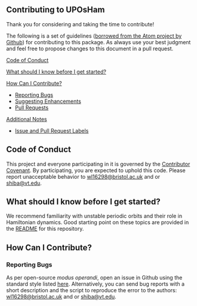 ## Contributing to UPOsHam

Thank you for considering and taking the time to contribute!

The following is a set of guidelines ([borrowed from the Atom project by Github](https://github.com/atom/atom/blob/master/CONTRIBUTING.md)) for contributing to this package. As always use your best judgment and feel free to propose changes to this document in a pull request.


[Code of Conduct](#code-of-conduct)

[What should I know before I get started?](#what-should-i-know-before-i-get-started)

[How Can I Contribute?](#how-can-i-contribute)
  * [Reporting Bugs](#reporting-bugs)
  * [Suggesting Enhancements](#suggesting-enhancements)
  * [Pull Requests](#pull-requests)

[Additional Notes](#additional-notes)
  * [Issue and Pull Request Labels](#issue-and-pull-request-labels)

## Code of Conduct

This project and everyone participating in it is governed by the [Contributor Covenant](CODE_OF_CONDUCT.md). 
By participating, you are expected to uphold this code. Please report unacceptable behavior to [wl16298@bristol.ac.uk](mailto:wl16298@bristol.ac.uk) and or [shiba@vt.edu](mailto:shiba@vt.edu).

## What should I know before I get started?

We recommend familiarity with unstable periodic orbits and their role in Hamiltonian dynamics. Good starting point on these topics are provided in the [README](https://github.com/WyLyu/UPOsHam) for this repository.

## How Can I Contribute?

### Reporting Bugs

As per open-source *modus operandi*, open an issue in Github using the standard style listed [here](https://github.com/atom/atom/blob/master/CONTRIBUTING.md#additional-notes). 
Alternatively, you can send bug reports with a short description and the script to reproduce the error to the authors: [wl16298@bristol.ac.uk](mailto:wl16298@bristol.ac.uk) and or [shiba@vt.edu](mailto:shiba@vt.edu). 




